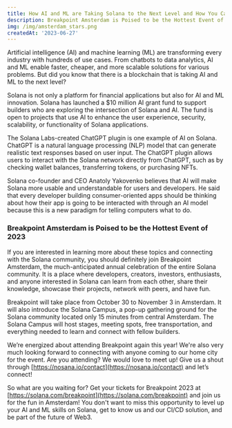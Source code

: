 ```yaml
---
title: How AI and ML are Taking Solana to the Next Level and How You Can Join the Fun in Amsterdam
description: Breakpoint Amsterdam is Poised to be the Hottest Event of 2023
img: /img/amsterdam_stars.png
createdAt: '2023-06-27'
---
```

Artificial intelligence (AI) and machine learning (ML) are transforming every industry with hundreds of use cases. From chatbots to data analytics, AI and ML enable faster, cheaper, and more scalable solutions for various problems. But did you know that there is a blockchain that is taking AI and ML to the next level? 

Solana is not only a platform for financial applications but also for AI and ML innovation. Solana has launched a  $10 million AI grant fund to support builders who are exploring the intersection of Solana and AI. The fund is open to projects that use AI to enhance the user experience, security, scalability, or functionality of Solana applications.

The Solana Labs-created ChatGPT plugin is one example of AI on Solana. ChatGPT is a natural language processing (NLP) model that can generate realistic text responses based on user input. The ChatGPT plugin allows users to interact with the Solana network directly from ChatGPT, such as by checking wallet balances, transferring tokens, or purchasing NFTs.

Solana co-founder and CEO Anatoly Yakovenko believes that AI will make Solana more usable and understandable for users and developers. He said that every developer building consumer-oriented apps should be thinking about how their app is going to be interacted with through an AI model because this is a new paradigm for telling computers what to do.

### Breakpoint Amsterdam is Poised to be the Hottest Event of 2023
If you are interested in learning more about these topics and connecting with the Solana community, you should definitely join Breakpoint Amsterdam, the much-anticipated annual celebration of the entire Solana community. It is a place where developers, creators, investors, enthusiasts, and anyone interested in Solana can learn from each other, share their knowledge, showcase their projects, network with peers, and have fun.

Breakpoint will take place from October 30 to November 3 in Amsterdam. It will also introduce the Solana Campus, a pop-up gathering ground for the Solana community located only 15 minutes from central Amsterdam. The Solana Campus will host stages, meeting spots, free transportation, and everything needed to learn and connect with fellow builders.

We’re energized about attending Breakpoint again this year! We're also very much looking forward to connecting with anyone coming to our home city for the event. Are you attending? We would love to meet up! Give us a shout through [https://nosana.io/contact](https://nosana.io/contact) and let’s connect! 


So what are you waiting for? Get your tickets for Breakpoint 2023 at [https://solana.com/breakpoint](https://solana.com/breakpoint) and join us for the fun in Amsterdam! You don't want to miss this opportunity to level up your AI and ML skills on Solana, get to know us and our CI/CD solution, and be part of the future of Web3.
